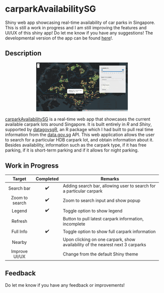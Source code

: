 # carparkAvailabilitySG
Shiny web app showcasing real-time availability of car parks in Singapore. This is still a work in progress and I am still improving the features and UI/UX of this shiny app! Do let me know if you have any suggestions! The developmental version of the app can be found [here](https://clintonwxy.shinyapps.io/carparkavailabilitysg/)!.

## Description
<p style="text-align: center;">
<img src="https://raw.githubusercontent.com/clintonwxy/carparkAvailabilitySG/master/images/image1.png" style="width:300px;">
</p>

[carparkAvailabilitySG](https://clintonwxy.shinyapps.io/carparkavailabilitysg/) is a real-time web app that showcases the current available carpark lots around Singapore. It is built entirely in *R* and *Shiny*, supported by [datagovsgR](https://cran.r-project.org/web/packages/datagovsgR/index.html), an R package which I had built to pull real time information from the [data.gov.sg](https://data.gov.sg/developer) API. This web application allows the user to search for a particular HDB carpark lot, and obtain information about it. Besides availability, information such as the carpark type, if it has free parking, if it is short-term parking and if it allows for night parking.

## Work in Progress
| Target | Completed | Remarks |
|:----------:| :------: | ------------------------------------------------------------|
| Search bar | :heavy_check_mark: | Adding search bar, allowing user to search for a particular carpark |
| Zoom to search | :heavy_check_mark: | Zoom to search input and show popup |
| Legend | :heavy_check_mark: | Toggle option to show legend |
| Refresh | | Button to pull latest carpark information, incomplete |
| Full Info | :heavy_check_mark: | Toggle option to show full carpark information |
| Nearby | | Upon clicking on one carpark, show availability of the nearest next 3 carparks |
| Improve UI/UX | | Change from the default Shiny theme |

## Feedback
Do let me know if you have any feedback or improvements!
